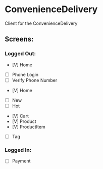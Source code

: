 # ConvenienceDelivery

Client for the ConvenienceDelivery

## Screens:

### Logged Out:

- [V] Home
- [ ] Phone Login
- [ ] Verify Phone Number
- [V] Home
- [ ] New
- [ ] Hot
- [V] Cart
- [V] Product
- [V] ProductItem
- [ ] Tag

### Logged In:
- [ ] Payment

